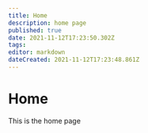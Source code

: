 ```yaml
---
title: Home
description: home page
published: true
date: 2021-11-12T17:23:50.302Z
tags: 
editor: markdown
dateCreated: 2021-11-12T17:23:48.861Z
---
```


# Home
This is the home page